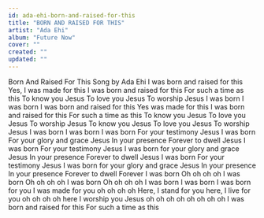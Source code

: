 ```yaml
---
id: ada-ehi-born-and-raised-for-this
title: "BORN AND RAISED FOR THIS"
artist: "Ada Ehi"
album: "Future Now"
cover: ""
created: ""
updated: ""
---
```


Born And Raised For This
Song by Ada Ehi
I was born and raised for this
Yes, I was made for this
I was born and raised for this
For such a time as this
To know you
Jesus
To love you
Jesus
To worship
Jesus
I was born
I was born
I was born and raised for this
Yes was made for this
I was born and raised for this
For such a time as this
To know you Jesus
To love you Jesus
To worship Jesus
To know you Jesus
To love you Jesus
To worship Jesus
I was born
I was born
I was born
For your testimony
Jesus
I was born
For your glory and grace
Jesus
In your presence
Forever to dwell
Jesus
I was born
For your testimony
Jesus
I was born for your glory and grace
Jesus
In your presence
Forever to dwell
Jesus
I was born
For your testimony
Jesus
I was born for your glory and grace
Jesus
In your presence
In your presence
Forever to dwell
Forever
I was born
Oh oh oh oh
I was born
Oh oh oh oh
I was born
Oh oh oh oh
I was born
I was born
I was born for you
I was made for you
oh oh oh oh
Here, I stand for you
here, I live for you
oh oh oh oh
here I worship you
Jesus
oh oh oh oh
oh oh oh oh
I was born and raised for this
For such a time as this